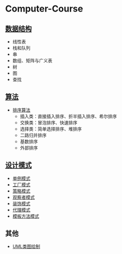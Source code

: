 # Computer-Course

## [数据结构](https://github.com/SouthBegonia/Computer-Course/tree/master/DataStructure)
- 线性表
- 栈和队列
- 串
- 数组、矩阵与广义表
- 树
- 图
- 查找

## [算法](https://github.com/SouthBegonia/Computer-Course/tree/master/Algorithm) 
- [排序算法](https://github.com/SouthBegonia/Computer-Course/tree/master/Algorithm/Sort) 
	- 插入类：直接插入排序、折半插入排序、希尔排序
	- 交换类：冒泡排序、快速排序
	- 选择类：简单选择排序、堆排序
	- 二路归并排序
	- 基数排序
	- 外部排序 


## [设计模式](https://github.com/SouthBegonia/Computer-Course/tree/master/DesignPattern)
- [单例模式](https://github.com/SouthBegonia/Computer-Course/tree/master/DesignPattern/SingletonPattern)
- [工厂模式](https://github.com/SouthBegonia/Computer-Course/tree/master/DesignPattern/FactoryPattern)
- [策略模式](https://github.com/SouthBegonia/Computer-Course/tree/master/DesignPattern/StrategyPattern)
- [观察者模式](https://github.com/SouthBegonia/Computer-Course/tree/master/DesignPattern/ObserverPattern)
- [装饰模式](https://github.com/SouthBegonia/Computer-Course/tree/master/DesignPattern/DecoratorPattern)
- [代理模式](https://github.com/SouthBegonia/Computer-Course/tree/master/DesignPattern/ProxyPattern)
- [模板方法模式](https://github.com/SouthBegonia/Computer-Course/tree/master/DesignPattern/TemplateMethodPattern)

## 其他
- [UML类图绘制](https://github.com/SouthBegonia/Computer-Course/tree/master/UML)
